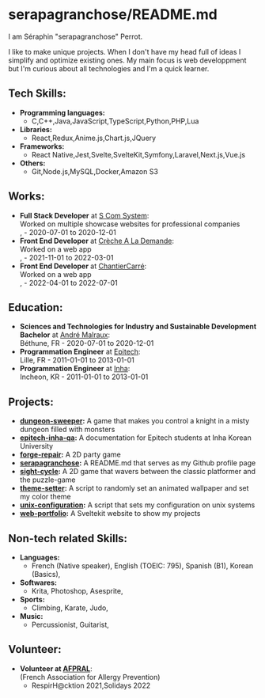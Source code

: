# serapagranchose/README.md

I am Séraphin "serapagranchose" Perrot.  

I like to make unique projects.
When I don&#39;t have my head full of ideas I simplify and optimize existing ones.
My main focus is web developpment but I&#39;m curious about all technologies and I&#39;m a quick learner.

## Tech Skills:
- **Programming languages:**
    - C,C++,Java,JavaScript,TypeScript,Python,PHP,Lua
- **Libraries:**
    - React,Redux,Anime.js,Chart.js,JQuery
- **Frameworks:**
    - React Native,Jest,Svelte,SvelteKit,Symfony,Laravel,Next.js,Vue.js
- **Others:**
    - Git,Node.js,MySQL,Docker,Amazon S3

## Works:
- **Full Stack Developer** at [S Com System](https:&#x2F;&#x2F;s-com-system.fr):  
    Worked on multiple showcase websites for professional companies  
    ,  - 2020-07-01 to 2020-12-01
- **Front End Developer** at [Crèche A La Demande](https:&#x2F;&#x2F;www.crechealademande.fr):  
    Worked on a web app  
    ,  - 2021-11-01 to 2022-03-01
- **Front End Developer** at [ChantierCarré](https:&#x2F;&#x2F;www.chantiercarre.fr):  
    Worked on a web app  
    ,  - 2022-04-01 to 2022-07-01

## Education:
- **Sciences and Technologies for Industry and Sustainable Development Bachelor** at [André Malraux](https:&#x2F;&#x2F;andre-malraux-bethune.enthdf.fr):  
    Béthune, FR - 2020-07-01 to 2020-12-01
- **Programmation Engineer** at [Epitech](https:&#x2F;&#x2F;www.epitech.eu&#x2F;fr&#x2F;formations&#x2F;epitech-en-5-ans):  
    Lille, FR - 2011-01-01 to 2013-01-01
- **Programmation Engineer** at [Inha](https:&#x2F;&#x2F;eng.inha.ac.kr&#x2F;eng&#x2F;index.do):  
    Incheon, KR - 2011-01-01 to 2013-01-01

## Projects:
- **[dungeon-sweeper](https:&#x2F;&#x2F;github.com&#x2F;serapagranchose&#x2F;dungeon-sweeper):** A game that makes you control a knight in a misty dungeon filled with monsters
- **[epitech-inha-qa](https:&#x2F;&#x2F;github.com&#x2F;serapagranchose&#x2F;epitech-inha-qa):** A documentation for Epitech students at Inha Korean University
- **[forge-repair](https:&#x2F;&#x2F;github.com&#x2F;serapagranchose&#x2F;forge-repair):** A 2D party game
- **[serapagranchose](https:&#x2F;&#x2F;github.com&#x2F;serapagranchose&#x2F;serapagranchose):** A README.md that serves as my Github profile page
- **[sight-cycle](https:&#x2F;&#x2F;github.com&#x2F;serapagranchose&#x2F;sight-cycle):** A 2D game that wavers between the classic platformer and the puzzle-game
- **[theme-setter](https:&#x2F;&#x2F;github.com&#x2F;serapagranchose&#x2F;theme-setter):** A script to randomly set an animated wallpaper and set my color theme
- **[unix-configuration](https:&#x2F;&#x2F;github.com&#x2F;serapagranchose&#x2F;unix-configuration):** A script that sets my configuration on unix systems
- **[web-portfolio](https:&#x2F;&#x2F;github.com&#x2F;serapagranchose&#x2F;web-portfolio):** A Sveltekit website to show my projects

## Non-tech related Skills:
- **Languages:**
    - French (Native speaker), English (TOEIC: 795), Spanish (B1), Korean (Basics), 
- **Softwares:**
    - Krita, Photoshop, Asesprite, 
- **Sports:**
    - Climbing, Karate, Judo, 
- **Music:**
    - Percussionist, Guitarist, 

## Volunteer:
- **Volunteer at [AFPRAL](https:&#x2F;&#x2F;www.afpral.fr&#x2F;page&#x2F;953363-l-association)**:  
    (French Association for Allergy Prevention)  
    - RespirH@cktion 2021,Solidays 2022
